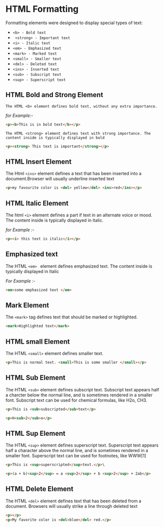 # HTML Formatting

Formatting elements were designed to display special types of text:

- `<b> - Bold text `
- ` <strong> - Important text`
- `<i> - Italic text`
- `<em> - Emphasized text`
- `<mark> - Marked text`
- `<small> - Smaller text`
- `<del> - Deleted text`
- `<ins> - Inserted text`
- `<sub> - Subscript text`
- `<sup> - Superscript text`

## HTML Bold and Strong Element

`The HTML <b> element defines bold text, without any extra importance.`

_for Example:-_

```html
<p><b>This is in bold text</b></p>
```

`The HTML <strong> element defines text with strong importance. The content inside is typically displayed in bold`

```html
<p><strong> This text is important</strong></p>
```

## HTML Insert Element

The Html `<ins>` element defines a text that has been inserted into a document.Browser will usually underline inserted text

```html
<p>my favourite color is <del> yellow</del> <ins>red</ins></p>
```

## HTML Italic Element

The html `<i>` element defines a part if text in an alternate voice or mood. The content inside is typically displayed in italic.

_for Example :-_

```html
<p><i> this text is italic</i></p>
```

## Emphasized text

The HTML `<em> ` element defines emphasized text. The content inside is typically displayed in Italic

_For Example :-_

```html
<em>some emphasized text </em>
```

## Mark Element

The `<mark>` tag defines text that should be marked or highlighted.

```html
<mark>Highlighted text</mark>
```

## HTML small Element

The HTML `<small>` element defines smaller text.

```html
<p>This is normal text. <small>This is some smaller </small></p>
```

## HTML Sub Element

The HTML `<sub>` element defines subscript text. Subscript text appears half a charcter below the normal line, and is sometimes rendered in a smaller font. Subscript text can be used for chemical formulas, like H2o, CH3.

```HTML
<p>This is <sub>subscripted</sub>text</p>
```

```HTML
<p>H<sub>2</sub>o</p>
```

## HTML Sup Element

The HTML `<sup>` element defines superscript text. Superscript text appears half a character above the
normal line, and is sometimes rendered in a smaller font. Superscript text can be used for footnotes, like WWW[1]

```HTML
<p>This is <sup>superscripted</sup>text.</p>\

<p>(a + b)<sup>2</sup> = a <sup>2</sup> + b <sup>2</sup> + 2ab</p>
```

## HTML Delete Element

The HTML `<del>` element defines text that has been deleted from a document. Browsers will usually strike a line through deleted text

```html
<p></p>
<p>My favorite color is <del>blue</del> red.</p>
```
